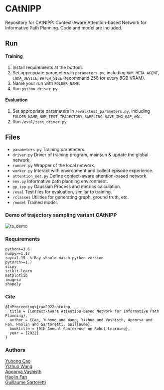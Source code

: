 # CAtNIPP
Repository for CAtNIPP: Context-Aware Attention-based Network for Informative Path Planning. Code and model are included.

## Run
#### Training
1. Install requirements at the bottom.
2. Set appropriate parameters in `parameters.py`, including `NUM_META_AGENT`, `CUDA_DEVICE`, `BATCH_SIZE` (recommand 256 for every 8GB VRAM).
3. Name your run with `FOLDER_NAME`.
4. Run `python driver.py`

#### Evaluation
1. Set appropriate parameters in `/eval/test_parameters.py`, including `FOLDER_NAME`, `NUM_TEST`, `TRAJECTORY_SAMPLING`, `SAVE_IMG_GAP`, etc.
2. Run `/eval/test_driver.py`

## Files
* `parameters.py` Training parameters.
* `driver.py` Driver of training program, maintain & update the global network.
* `runner.py` Wrapper of the local network.
* `worker.py` Interact with environment and collect episode experience.
* `attention_net.py` Define context-aware attention-based network.
* `env.py` Informative path planning environment.
* `gp_ipp.py` Gaussian Process and metrics calculation.
* `/eval` Test files for evaluation, similar to training.
* `/classes` Utilities for generating graph, ground truth, etc.
* `/model` Trained model.

### Demo of trajectory sampling variant CAtNIPP
![ts_demo](./result/ts_demo.gif)

### Requirements
```
python>=3.6
numpy>=1.17
ray>=1.15  % Ray should match python version
pytorch>=1.7
scipy
scikit-learn
matplotlib
imageio
shapely
```

### Cite
```
@InProceedings{cao2022catnipp,
  title = {Context-Aware Attention-based Network for Informative Path Planning},
  author = {Cao, Yuhong and Wang, Yizhuo and Vashisth, Apoorva and Fan, Haolin and Sartoretti, Guillaume},
  booktitle = {6th Annual Conference on Robot Learning},
  year = {2022}
}
```

### Authors
[Yuhong Cao](https://github.com/caoyuhong001)\
[Yizhuo Wang](https://github.com/wyzh98)\
[Apoorva Vashisth](https://github.com/AccGen99)\
[Haolin Fan](https://github.com/FHL1998)\
[Guillaume Sartoretti](https://github.com/gsartoretti)
